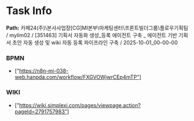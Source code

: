 # Task Info

**Path:** 카페24(주)\본사사업장\[CG]MI본부\마케팅센터\프론트빌더그룹\플로우기획팀 / mylim02 / [351463] 기획서 자동화 생성_등록 에이전트 구축 _ 에이전트 기반 기획서 초안 자동 생성 및 wiki 자동 등록 파이프라인 구축 / 2025-10-01_00-00-00

### BPMN
- ["https://n8n-mi-038-web.hanpda.com/workflow/FXGVOWjwrCEp4mTP"]

### WIKI
- ["https://wiki.simplexi.com/pages/viewpage.action?pageId=2791757983"]

